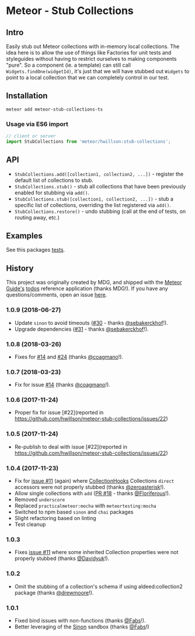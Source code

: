 # Meteor - Stub Collections

## Intro

Easily stub out Meteor collections with in-memory local collections. The idea here is to allow the use of things like Factories for unit tests and styleguides without having to restrict ourselves to making components "pure". So a component (ie. a template) can still call `Widgets.findOne(widgetId)`, it's just that we will have stubbed out `Widgets` to point to a local collection that we can completely control in our test.

## Installation

```
meteor add meteor-stub-collections-ts
```

### Usage via ES6 import

```js
// client or server
import StubCollections from 'meteor/hwillson:stub-collections';
```

## API

- `StubCollections.add([collection1, collection2, ...])` - register the default list of collections to stub.
- `StubCollections.stub()` - stub all collections that have been previously enabled for stubbing via `add()`.
- `StubCollections.stub([collection1, collection2, ...])` - stub a specific list of collections, overriding the list registered via `add()`.
- `StubCollections.restore()` - undo stubbing (call at the end of tests, on routing away, etc.)

## Examples

See this packages [tests](https://github.com/hwillson/meteor-stub-collections/blob/3a0ac26121d8e864cd5b78959b0edb7b9532c761/stub_collections.tests.js).

## History

This project was originally created by MDG, and shipped with the [Meteor Guide's](http://guide.meteor.com) [todos](https://github.com/meteor/todos) reference application (thanks MDG!). If you have any questions/comments, open an issue [here](https://github.com/hwillson/meteor-stub-collections/issues).

### 1.0.9 (2018-06-27)

- Update `sinon` to avoid timeouts ([#30](https://github.com/hwillson/meteor-stub-collections/pull/30) - thanks [@sebakerckhof](https://github.com/sebakerckhof)!).
- Upgrade dependencies ([#31](https://github.com/hwillson/meteor-stub-collections/pull/31) - thanks [@sebakerckhof](https://github.com/sebakerckhof)!).

### 1.0.8 (2018-03-26)

- Fixes for [#14](https://github.com/hwillson/meteor-stub-collections/issues/14) and [#24](https://github.com/hwillson/meteor-stub-collections/issues/24) (thanks [@coagmano](https://github.com/coagmano)!).

### 1.0.7 (2018-03-23)

- Fix for issue [#14](https://github.com/hwillson/meteor-stub-collections/issues/14) (thanks [@coagmano](https://github.com/coagmano)!).

### 1.0.6 (2017-11-24)

- Proper fix for issue [#22](reported in https://github.com/hwillson/meteor-stub-collections/issues/22)

### 1.0.5 (2017-11-24)

- Re-publish to deal with issue [#22](reported in https://github.com/hwillson/meteor-stub-collections/issues/22)

### 1.0.4 (2017-11-23)

- Fix for [issue #11](https://github.com/hwillson/meteor-stub-collections/issues/11) (again) where [CollectionHooks](https://github.com/matb33/meteor-collection-hooks/) Collections `direct` accessors were not properly stubbed (thanks [@zeroasterisk](https://github.com/zeroasterisk)!).
- Allow single collections with `add` ([PR #18](https://github.com/hwillson/meteor-stub-collections/pull/18) - thanks [@Floriferous](https://github.com/Floriferous)!).
- Removed `underscore`
- Replaced `practicalmeteor:mocha` with `meteortesting:mocha`
- Switched to npm based `sinon` and `chai` packages
- Slight refactoring based on linting
- Test cleanup

### 1.0.3

- Fixes [issue #11](https://github.com/hwillson/meteor-stub-collections/issues/11) where some inherited Collection properties were not properly stubbed (thanks [@Davidyuk](https://github.com/Davidyuk)!).

### 1.0.2

- Omit the stubbing of a collection's schema if using aldeed:collection2 package (thanks [@drewmoore](https://github.com/drewmoore)!).

### 1.0.1

- Fixed bind issues with non-functions (thanks [@Fabs](https://github.com/Fabs)!).
- Better leveraging of the [Sinon](http://sinonjs.org) sandbox (thanks [@Fabs](https://github.com/Fabs)!)
